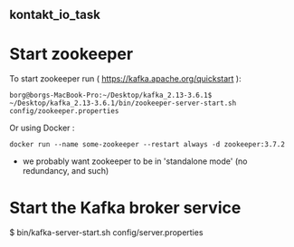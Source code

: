 ## kontakt_io_task

# Start zookeeper

To start zookeeper run ( https://kafka.apache.org/quickstart ):
```
borg@borgs-MacBook-Pro:~/Desktop/kafka_2.13-3.6.1$ ~/Desktop/kafka_2.13-3.6.1/bin/zookeeper-server-start.sh config/zookeeper.properties
```
Or using Docker : 
```
docker run --name some-zookeeper --restart always -d zookeeper:3.7.2
```
- we probably want zookeeper to be in 'standalone mode'  (no redundancy, and such)

# Start the Kafka broker service
$ bin/kafka-server-start.sh config/server.properties